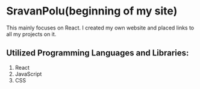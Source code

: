 # SravanPolu(beginning of my site)

This mainly focuses on React. I created my own website and placed links to all my projects on it.
##  Utilized Programming  Languages and Libraries:
 1. React
 2. JavaScript
 3. CSS
 
